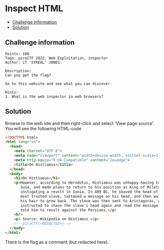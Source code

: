 # Inspect HTML

- [Challenge information](Inspect_HTML.md#challenge-information)
- [Solution](Inspect_HTML.md#solution)

## Challenge information
```
Points: 100
Tags: picoCTF 2022, Web Exploitation, inspector
Author: LT 'SYREAL' JONES

Description:
Can you get the flag?

Go to this website and see what you can discover.

Hints:
1. What is the web inspector in web browsers?
```

## Solution

Browse to the web site and then right-click and select 'View page source'.
You will see the following HTML-code
```html
<!DOCTYPE html>
<html lang="en">
  <head>
    <meta charset="UTF-8">
    <meta name="viewport" content="width=device-width, initial-scale=1.0">
    <meta http-equiv="X-UA-Compatible" content="ie=edge">
    <title>On Histiaeus</title>
  </head>
  <body>
    <h1>On Histiaeus</h1>
    <p>However, according to Herodotus, Histiaeus was unhappy having to stay in
       Susa, and made plans to return to his position as King of Miletus by 
       instigating a revolt in Ionia. In 499 BC, he shaved the head of his 
       most trusted slave, tattooed a message on his head, and then waited for 
       his hair to grow back. The slave was then sent to Aristagoras, who was 
       instructed to shave the slave's head again and read the message, which 
       told him to revolt against the Persians.</p>
    <br>
    <p> Source: Wikipedia on Histiaeus </p>
	<!--picoCTF{<REDACTED>}-->
  </body>
</html>
```

There is the flag as a comment (but redacted here).
